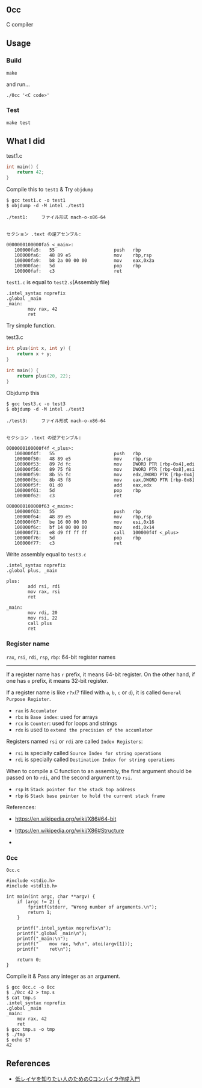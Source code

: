 ## 0cc

C compiler

## Usage

### Build

```
make
```

and run...

```
./0cc '<C code>'
```

### Test

```
make test
```

## What I did

test1.c

```c
int main() {
    return 42;
}
```

Compile this to `test1` & Try `objdump`

```
$ gcc test1.c -o test1
$ objdump -d -M intel ./test1

./test1:     ファイル形式 mach-o-x86-64


セクション .text の逆アセンブル:

0000000100000fa5 <_main>:
   100000fa5:	55                   	push   rbp
   100000fa6:	48 89 e5             	mov    rbp,rsp
   100000fa9:	b8 2a 00 00 00       	mov    eax,0x2a
   100000fae:	5d                   	pop    rbp
   100000faf:	c3                   	ret
```

`test1.c` is equal to `test2.s`(Assembly file)

```
.intel_syntax noprefix
.global _main
_main:
        mov rax, 42
        ret
```

Try simple function.

test3.c

```c
int plus(int x, int y) {
    return x + y;
}

int main() {
    return plus(20, 22);
}
```

Objdump this

```
$ gcc test3.c -o test3
$ objdump -d -M intel ./test3

./test3:     ファイル形式 mach-o-x86-64


セクション .text の逆アセンブル:

0000000100000f4f <_plus>:
   100000f4f:   55                      push   rbp
   100000f50:   48 89 e5                mov    rbp,rsp
   100000f53:   89 7d fc                mov    DWORD PTR [rbp-0x4],edi
   100000f56:   89 75 f8                mov    DWORD PTR [rbp-0x8],esi
   100000f59:   8b 55 fc                mov    edx,DWORD PTR [rbp-0x4]
   100000f5c:   8b 45 f8                mov    eax,DWORD PTR [rbp-0x8]
   100000f5f:   01 d0                   add    eax,edx
   100000f61:   5d                      pop    rbp
   100000f62:   c3                      ret

0000000100000f63 <_main>:
   100000f63:   55                      push   rbp
   100000f64:   48 89 e5                mov    rbp,rsp
   100000f67:   be 16 00 00 00          mov    esi,0x16
   100000f6c:   bf 14 00 00 00          mov    edi,0x14
   100000f71:   e8 d9 ff ff ff          call   100000f4f <_plus>
   100000f76:   5d                      pop    rbp
   100000f77:   c3                      ret
```

Write assembly equal to `test3.c`

```
.intel_syntax noprefix
.global plus, _main

plus:
        add rsi, rdi
        mov rax, rsi
        ret

_main:
        mov rdi, 20
        mov rsi, 22
        call plus
        ret
```

### Register name

`rax`, `rsi`, `rdi`, `rsp`, `rbp`: 64-bit register names

---

If a register name has `r` prefix, it means 64-bit register.
On the other hand, if one has `e` prefix, it means 32-bit register.

If a register name is like `r?x`(? filled with `a`, `b`, `c` or `d`), it is called `General Purpose Register`.

- `rax` is `Accumlator`
- `rbx` is `Base index`: used for arrays
- `rcx` is `Counter`: used for loops and strings
- `rdx` is used to `extend the precision of the accumlator`

Registers named `rsi` or `rdi` are called `Index Registers`:

- `rsi` is specially called `Source Index for string operations`
- `rdi` is specially called `Destination Index for string operations`

When to compile a C function to an assembly, the first argument should be passed on to `rdi`, and the second argument to `rsi`.

- `rsp` is `Stack pointer for the stack top address`
- `rbp` is `Stack base pointer to hold the current stack frame`

References:

- https://en.wikipedia.org/wiki/X86#64-bit
- https://en.wikipedia.org/wiki/X86#Structure

-

### 0cc

`0cc.c`

```
#include <stdio.h>
#include <stdlib.h>

int main(int argc, char **argv) {
    if (argc != 2) {
        fprintf(stderr, "Wrong number of arguments.\n");
        return 1;
    }

    printf(".intel_syntax noprefix\n");
    printf(".global _main\n");
    printf("_main:\n");
    printf("    mov rax, %d\n", atoi(argv[1]));
    printf("    ret\n");

    return 0;
}
```

Compile it & Pass any integer as an argument.

```
$ gcc 0cc.c -o 0cc
$ ./0cc 42 > tmp.s
$ cat tmp.s
.intel_syntax noprefix
.global _main
_main:
    mov rax, 42
    ret
$ gcc tmp.s -o tmp
$ ./tmp
$ echo $?
42
```

## References

- [低レイヤを知りたい人のためのCコンパイラ作成入門](https://www.sigbus.info/compilerbook/)
